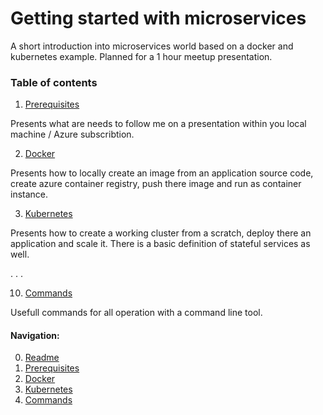 # Getting started with microservices 

A short introduction into microservices world based on a docker and kubernetes example. Planned for a 1 hour meetup presentation.

### Table of contents
1. [Prerequisites](10-getting-started-prerequisites.md)

Presents what are needs to follow me on a presentation within you local machine / Azure subscribtion.

2. [Docker](20-getting-started-docker.md)

Presents how to locally create an image from an application source code, create azure container registry, push there image and run as container instance.

3. [Kubernetes](30-getting-started-kubernetes.md)

Presents how to create a working cluster from a scratch, deploy there an application and scale it. There is a basic definition of stateful services as well.

.
.
.

10. [Commands](01-commands.md)

Usefull commands for all operation with a command line tool.

#### Navigation:

0. [Readme](README.md)
1. [Prerequisites](10-getting-started-prerequisites.md)
2. [Docker](20-getting-started-docker.md)
3. [Kubernetes](30-getting-started-kubernetes.md)
10. [Commands](01-commands.md)